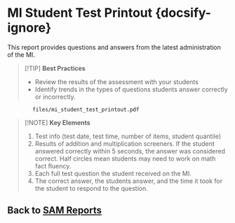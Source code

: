# MI Student Test Printout {docsify-ignore}

This report provides questions and answers from the latest administration of the MI.

> [!TIP] **Best Practices**
> - Review the results of the assessment with your students
> - Identify trends in the types of questions students answer correctly or incorrectly.

```pdf
		files/mi_student_test_printout.pdf
```

> [!NOTE] **Key Elements**
> 1. Test info (test date, test time, number of items, student quantile)
> 2. Results of addition and multiplication screeners. If the student answered correctly within 5 seconds, the answer was considered correct. Half circles mean students may need to work on math fact fluency.
> 3. Each full test question the student received on the MI.
> 4. The correct answer, the students answer, and the time it took for the student to respond to the question.

## Back to [SAM Reports](sam.md)

